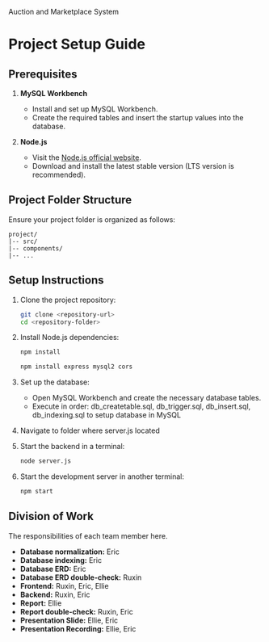 Auction and Marketplace System


# Project Setup Guide

## Prerequisites

1. **MySQL Workbench**
   - Install and set up MySQL Workbench.
   - Create the required tables and insert the startup values into the database.

2. **Node.js**
   - Visit the [Node.js official website](https://nodejs.org/).
   - Download and install the latest stable version (LTS version is recommended).

## Project Folder Structure

Ensure your project folder is organized as follows:
```plaintext
project/
|-- src/
|-- components/
|-- ...
```

## Setup Instructions

1. Clone the project repository:
   ```bash
   git clone <repository-url>
   cd <repository-folder>
   ```

2. Install Node.js dependencies:
   ```bash
   npm install
   ```
   ```bash
   npm install express mysql2 cors
   ```

3. Set up the database:
   - Open MySQL Workbench and create the necessary database tables.
   - Execute in order: db_createtable.sql, db_trigger.sql, db_insert.sql, db_indexing.sql to setup database in MySQL

4. Navigate to folder where server.js located

5. Start the backend in a terminal:
   ```bash
   node server.js
   ```

6. Start the development server in another terminal:
   ```bash
   npm start
   ```


## Division of Work

The responsibilities of each team member here.

- **Database normalization:** Eric
- **Database indexing:** Eric
- **Database ERD:** Eric
- **Database ERD double-check:** Ruxin
- **Frontend:** Ruxin, Eric, Ellie
- **Backend:** Ruxin, Eric
- **Report:** Ellie
- **Report double-check:** Ruxin, Eric
- **Presentation Slide:** Ellie, Eric
- **Presentation Recording:** Ellie, Eric




